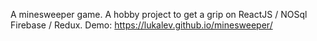 A minesweeper game. A hobby project to get a grip on ReactJS / NOSql Firebase / Redux.
Demo: https://lukalev.github.io/minesweeper/
